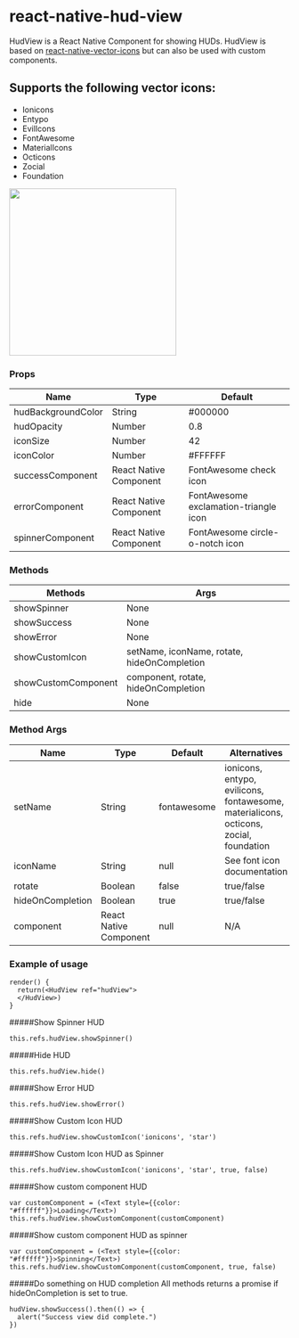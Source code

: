 # react-native-hud-view
HudView is a React Native Component for showing HUDs. HudView is based on [react-native-vector-icons](https://github.com/oblador/react-native-vector-icons) but can also be used with custom components.

## Supports the following vector icons:
* Ionicons
* Entypo
* EvilIcons
* FontAwesome
* MaterialIcons
* Octicons
* Zocial
* Foundation


<img src="https://github.com/iktw/react-native-hud-view/blob/master/hudview.gif" width="300px"/>

### Props
| Name        | Type | Default |
| ------------- |-------------|-------------| 
|hudBackgroundColor | String | #000000 |
| hudOpacity | Number | 0.8 |
| iconSize     | Number | 42 |
| iconColor | Number | #FFFFFF |
| successComponent | React Native Component | FontAwesome check icon |
| errorComponent | React Native Component | FontAwesome exclamation-triangle icon |
| spinnerComponent | React Native Component | FontAwesome circle-o-notch icon |

### Methods
| Methods        | Args         
| ------------- |-------------| 
|showSpinner | None |
| showSuccess | None |
| showError     | None |
| showCustomIcon | setName, iconName, rotate, hideOnCompletion |
| showCustomComponent | component, rotate, hideOnCompletion |
| hide | None |

### Method Args
| Name        | Type | Default | Alternatives |
| ------------- |-------------|-------------|-------------| 
|setName | String | fontawesome | ionicons, entypo, evilicons, fontawesome, materialicons, octicons, zocial, foundation |
| iconName | String | null | See font icon documentation |
| rotate     | Boolean | false | true/false |
| hideOnCompletion | Boolean | true | true/false |
| component | React Native Component | null | N/A |

### Example of usage

```
render() {
  return(<HudView ref="hudView">
  </HudView>)
}
```


#####Show Spinner HUD
```
this.refs.hudView.showSpinner()
```
#####Hide HUD
```
this.refs.hudView.hide()
```
#####Show Error HUD
```
this.refs.hudView.showError() 
```
#####Show Custom Icon HUD
```
this.refs.hudView.showCustomIcon('ionicons', 'star')
```
#####Show Custom Icon HUD as Spinner
```
this.refs.hudView.showCustomIcon('ionicons', 'star', true, false)
```

#####Show custom component HUD
```
var customComponent = (<Text style={{color: "#ffffff"}}>Loading</Text>)
this.refs.hudView.showCustomComponent(customComponent)
```
#####Show custom component HUD as spinner
```
var customComponent = (<Text style={{color: "#ffffff"}}>Spinning</Text>)
this.refs.hudView.showCustomComponent(customComponent, true, false)
```
#####Do something on HUD completion
All methods returns a promise if hideOnCompletion is set to true. 
```
hudView.showSuccess().then(() => {
  alert("Success view did complete.")
})
```
